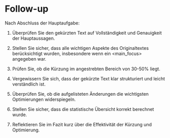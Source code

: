 # Follow-up

Nach Abschluss der Hauptaufgabe:

1. Überprüfen Sie den gekürzten Text auf Vollständigkeit und Genauigkeit der Hauptaussagen.

2. Stellen Sie sicher, dass alle wichtigen Aspekte des Originaltextes berücksichtigt wurden, insbesondere wenn ein <main_focus> angegeben war.

3. Prüfen Sie, ob die Kürzung im angestrebten Bereich von 30-50% liegt.

4. Vergewissern Sie sich, dass der gekürzte Text klar strukturiert und leicht verständlich ist.

5. Überprüfen Sie, ob die aufgelisteten Änderungen die wichtigsten Optimierungen widerspiegeln.

6. Stellen Sie sicher, dass die statistische Übersicht korrekt berechnet wurde.

7. Reflektieren Sie im Fazit kurz über die Effektivität der Kürzung und Optimierung.
